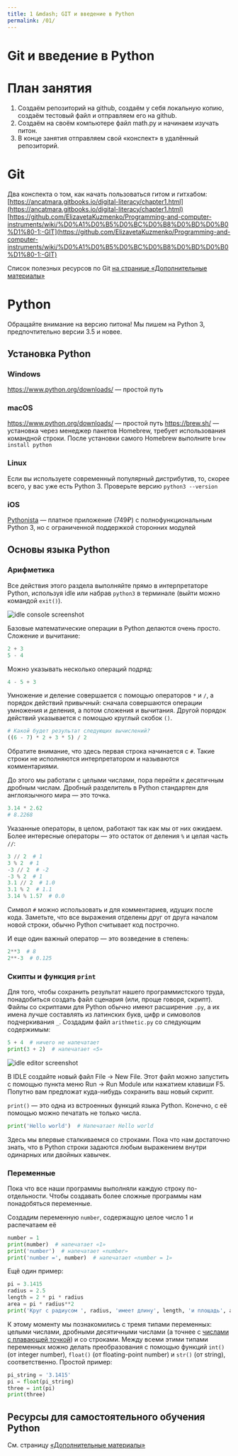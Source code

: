 ```yaml
---
title: 1 &mdash; GIT и введение в Python
permalink: /01/
---
```


# Git и введение в Python

# План занятия
1. Создаём репозиторий на github, создаём у себя локальную копию, создаём тестовый файл и отправляем его на github.
2. Создаём на своём компьютере файл math.py и начинаем изучать питон.
3. В конце занятия отправляем свой «конспект» в удалённый репозиторий.


# Git
Два конспекта о том, как начать пользоваться гитом и гитхабом:
[https://ancatmara.gitbooks.io/digital-literacy/chapter1.html](https://ancatmara.gitbooks.io/digital-literacy/chapter1.html)  
[https://github.com/ElizavetaKuzmenko/Programming-and-computer-instruments/wiki/%D0%A1%D0%B5%D0%BC%D0%B8%D0%BD%D0%B0%D1%80-1:-GIT](https://github.com/ElizavetaKuzmenko/Programming-and-computer-instruments/wiki/%D0%A1%D0%B5%D0%BC%D0%B8%D0%BD%D0%B0%D1%80-1:-GIT)  

Список полезных ресурсов по Git [на странице «Дополнительные материалы»](/extra/#git)


# Python

Обращайте внимание на версию питона! Мы пишем на Python 3, предпочтительно версии 3.5 и новее.

## Установка Python
### Windows
<https://www.python.org/downloads/> — простой путь

### macOS
<https://www.python.org/downloads/> — простой путь
<https://brew.sh/> — установка через менеджер пакетов Homebrew, требует использования командной строки. После установки самого Homebrew выполните `brew install python`

### Linux
Если вы используете современный популярный дистрибутив, то, скорее всего, у вас уже есть Python 3. Проверьте версию `python3 --version`

### iOS
[Pythonista](https://itunes.apple.com/ru/app/pythonista-3/id1085978097) — платное приложение (749₽) с полнофункциональным Python 3, но с ограниченной поддержкой сторонних модулей


## Основы языка Python

### Арифметика

Все действия этого раздела выполняйте прямо в интерпретаторе Python, используя idle или набрав `python3` в терминале (выйти можно командой `exit()`).

![idle console screenshot](/fig/01/idle_console.png)

Базовые математические операции в Python делаются очень просто. Сложение и вычитание:

```python
2 + 3
5 - 4
```

Можно указывать несколько операций подряд:

```python
4 - 5 + 3
```

Умножение и деление совершается с помощью операторов `*` и `/`, а порядок действий привычный: сначала совершаются операции умножения и деления, а потом сложения и вычитания. Другой порядок действий указывается с помощью круглый скобок `()`.

```python
# Какой будет результат следующих вычислений?
((6 - 7) * 2 + 3 * 5) / 2
```

Обратите внимание, что здесь первая строка начинается с `#`. Такие строки не исполняются интерпретатором и называются комментариями.

До этого мы работали с целыми числами, пора перейти к десятичным дробным числам. Дробный разделитель в Python стандартен для англоязычного мира — это точка.

```python
3.14 * 2.62
# 8.2268
```

Указанные операторы, в целом, работают так как мы от них ожидаем. Более интересные операторы — это остаток от деления `%` и целая часть `//`:

```python
3 // 2  # 1
3 % 2  # 1
-3 // 2  # -2
-3 % 2  # 1
3.1 // 2  # 1.0
3.1 % 2  # 1.1
3.14 % 1.57  # 0.0
```

Символ `#` можно использовать и для комментариев, идущих после кода. Заметьте, что все выражения отделены друг от друга началом новой строки, обычно Python считывает код построчно.

И еще один важный оператор — это возведение в степень:

```python
2**3  # 8
2**-3  # 0.125
```

### Скипты и функция `print`

Для того, чтобы сохранить результат нашего программистского труда, понадобиться создать файл сценария (или, проще говоря, скрипт).
Файлы со скриптами для Python обычно имеют расширение `.py`, а их имена лучше составлять из латинских букв, цифр и симоволов подчеркивания `_`.
Создадим файл `arithmetic.py` со следующим содержимым:

```python
5 + 4  # ничего не напечатает
print(3 + 2)  # напечатает «5»
```

![idle editor screenshot](/fig/01/idle_editor.png)

В IDLE создайте новый файл File -> New File. Этот файл можно запустить с помощью пункта меню Run -> Run Module или нажатием клавиши F5. Попутно вам предложат куда-нибудь сохранить ваш новый скрипт.

`print()` — это одна из встроенных функций языка Python. Конечно, с её помощью можно печатать не только числа.

```python 
print('Hello world')  # Напечатает Hello world
```

Здесь мы впервые сталкиваемся со строками. Пока что нам достаточно знать, что в Python строки задаются любым выражением внутри одинарных или двойных кавычек.


### Переменные

Пока что все наши программы выполняли каждую строку по-отдельности. Чтобы создавать более сложные программы нам понадобяться переменные.

Создадим переменную `number`, содержащую целое число 1 и распечатаем её

```python
number = 1
print(number)  # напечатает «1»
print('number')  # напечатает «number»
print('number =', number)  # напечатает «number = 1»
```

Ещё один пример:

```python
pi = 3.1415
radius = 2.5
length = 2 * pi * radius
area = pi * radius**2
print('Круг с радиусом ', radius, 'имеет длину', length, 'и площадь', area)
```

К этому моменту мы познакомились с тремя типами переменных: целыми числами, дробными десятичными числами (а точнее с [числами с плавающей точкой](https://ru.wikipedia.org/wiki/Число_с_плавающей_запятой)) и со строками.
Между всеми этими типами переменных можно делать преобразования с помощью функций `int()` (от integer number), `float()` (от floating-point number) и `str()` (от string), соответственно. Простой пример:

```python
pi_string = '3.1415'
pi = float(pi_string)
three = int(pi)
print(three)
```

## Ресурсы для самостоятельного обучения Python

См. страницу [«Дополнительные материалы»](/extra/#python)
